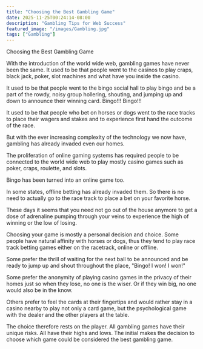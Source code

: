 ```yaml
---
title: "Choosing the Best Gambling Game"
date: 2025-11-25T00:24:14-08:00
description: "Gambling Tips for Web Success"
featured_image: "/images/Gambling.jpg"
tags: ["Gambling"]
---
```


Choosing the Best Gambling Game

With the introduction of the world wide web, gambling games have never been the same. It used to be that people went to the casinos to play craps, black jack, poker, slot machines and what have you inside the casino.

It used to be that people went to the bingo social hall to play bingo and be a part of the rowdy, noisy group hollering, shouting, and jumping up and down to announce their winning card. Bingo!!! Bingo!!!

It used to be that people who bet on horses or dogs went to the race tracks to place their wagers and stakes and to experience first hand the outcome of the race.

But with the ever increasing complexity of the technology we now have, gambling has already invaded even our homes. 

The proliferation of online gaming systems has required people to be connected to the world wide web to play mostly casino games such as poker, craps, roulette, and slots.  

Bingo has been turned into an online game too. 

In some states, offline betting has already invaded them. So there is no need to actually go to the race track to place a bet on your favorite horse.

These days it seems that you need not go out of the house anymore to get a dose of adrenaline pumping through your veins to experience the high of winning or the low of losing.

Choosing your game is mostly a personal decision and choice. Some people have natural affinity with horses or dogs, thus they tend to play race track betting games either on the racetrack, online or offline.

Some prefer the thrill of waiting for the next ball to be announced and be ready to jump up and shout throughout the place, "Bingo! I won! I won!"

Some prefer the anonymity of playing casino games in the privacy of their homes just so when they lose, no one is the wiser. Or if they win big, no one would also be in the know.

Others prefer to feel the cards at their fingertips and would rather stay in a casino nearby to play not only a card game, but the psychological game with the dealer and the other players at the table.

The choice therefore rests on the player. All gambling games have their unique risks. All have their highs and lows. The initial makes the decision to choose which game could be considered the best gambling game.

